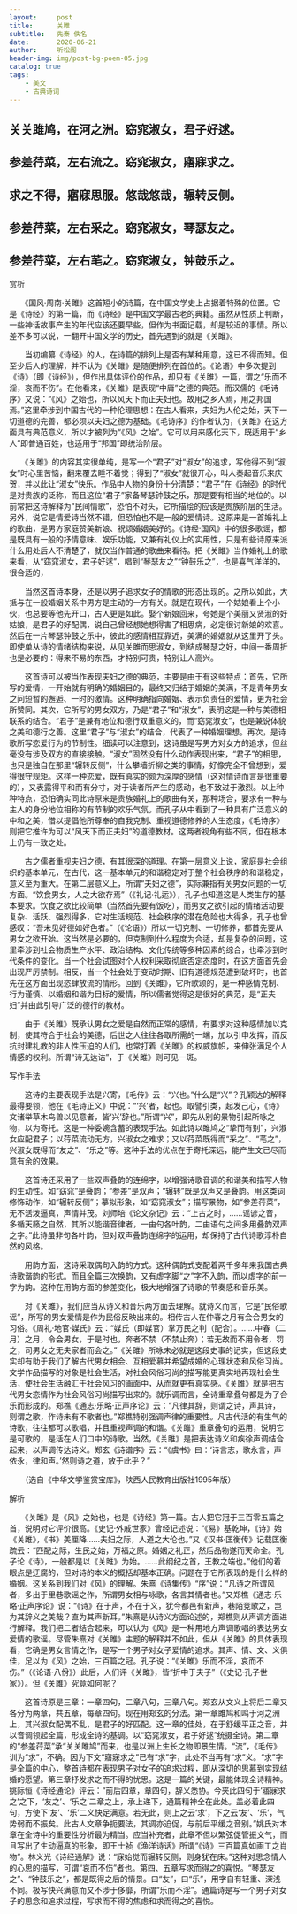 ```yaml
---
layout:     post
title:      关雎
subtitle:   先秦 佚名
date:       2020-06-21
author:     听松阁
header-img: img/post-bg-poem-05.jpg
catalog: true
tags:
    - 美文
    - 古典诗词
---
```


## 关关雎鸠，在河之洲。窈窕淑女，君子好逑。
## 参差荇菜，左右流之。窈窕淑女，寤寐求之。
## 求之不得，寤寐思服。悠哉悠哉，辗转反侧。
## 参差荇菜，左右采之。窈窕淑女，琴瑟友之。
## 参差荇菜，左右芼之。窈窕淑女，钟鼓乐之。



赏析

　　《国风·周南·关雎》这首短小的诗篇，在中国文学史上占据着特殊的位置。它是《诗经》的第一篇，而《诗经》是中国文学最古老的典籍。虽然从性质上判断，一些神话故事产生的年代应该还要早些，但作为书面记载，却是较迟的事情。所以差不多可以说，一翻开中国文学的历史，首先遇到的就是《关雎》。

　　当初编纂《诗经》的人，在诗篇的排列上是否有某种用意，这已不得而知。但至少后人的理解，并不认为《关雎》是随便排列在首位的。《论语》中多次提到《诗》（即《诗经》），但作出具体评价的作品，却只有《关雎》一篇，谓之“乐而不淫，哀而不伤”。在他看来，《关雎》是表现“中庸”之德的典范。而汉儒的《毛诗序》又说：“《风》之始也，所以风天下而正夫妇也。故用之乡人焉，用之邦国焉。”这里牵涉到中国古代的一种伦理思想：在古人看来，夫妇为人伦之始，天下一切道德的完善，都必须以夫妇之德为基础。《毛诗序》的作者认为，《关雎》在这方面具有典范意义，所以才被列为“《风》之始”。它可以用来感化天下，既适用于“乡人”即普通百姓，也适用于“邦国”即统治阶层。

　　《关雎》的内容其实很单纯，是写一个“君子”对“淑女”的追求，写他得不到“淑女”时心里苦恼，翻来覆去睡不着觉；得到了“淑女”就很开心，叫人奏起音乐来庆贺，并以此让“淑女”快乐。作品中人物的身份十分清楚：“君子”在《诗经》的时代是对贵族的泛称，而且这位“君子”家备琴瑟钟鼓之乐，那是要有相当的地位的。以前常把这诗解释为“民间情歌”，恐怕不对头，它所描绘的应该是贵族阶层的生活。另外，说它是情爱诗当然不错，但恐怕也不是一般的爱情诗。这原来是一首婚礼上的歌曲，是男方家庭赞美新娘、祝颂婚姻美好的。《诗经·国风》中的很多歌谣，都是既具有一般的抒情意味、娱乐功能，又兼有礼仪上的实用性，只是有些诗原来派什么用处后人不清楚了，就仅当作普通的歌曲来看待。把《关雎》当作婚礼上的歌来看，从“窈窕淑女，君子好逑”，唱到“琴瑟友之”“钟鼓乐之”，也是喜气洋洋的，很合适的，

　　当然这首诗本身，还是以男子追求女子的情歌的形态出现的。之所以如此，大抵与在一般婚姻关系中男方是主动的一方有关。就是在现代，一个姑娘看上个小伙，也总要等他先开口，古人更是如此。娶个新娘回来，夸她是个美丽又贤淑的好姑娘，是君子的好配偶，说自己曾经想她想得害了相思病，必定很讨新娘的欢喜。然后在一片琴瑟钟鼓之乐中，彼此的感情相互靠近，美满的婚姻就从这里开了头。即使单从诗的情绪结构来说，从见关雎而思淑女，到结成琴瑟之好，中间一番周折也是必要的：得来不易的东西，才特别可贵，特别让人高兴。

　　这首诗可以被当作表现夫妇之德的典范，主要是由于有这些特点：首先，它所写的爱情，一开始就有明确的婚姻目的，最终又归结于婚姻的美满，不是青年男女之问短暂的邂逅、一时的激情。这种明确指向婚姻、表示负责任的爱情，更为社会所赞同。其次，它所写的男女双方，乃是“君子”和“淑女”，表明这是一种与美德相联系的结合。“君子”是兼有地位和德行双重意义的，而“窈窕淑女”，也是兼说体貌之美和德行之善。这里“君子”与“淑女”的结合，代表了一种婚姻理想。再次，是诗歌所写恋爱行为的节制性。细读可以注意到，这诗虽是写男方对女方的追求，但丝毫没有涉及双方的直接接触。“淑女”固然没有什么动作表现出来，“君子”的相思，也只是独自在那里“辗转反侧”，什么攀墙折柳之类的事情，好像完全不曾想到，爱得很守规矩。这样一种恋爱，既有真实的颇为深厚的感情（这对情诗而言是很重要的），又表露得平和而有分寸，对于读者所产生的感动，也不致过于激烈。以上种种特点，恐怕确实同此诗原来是贵族婚礼上的歌曲有关，那种场合，要求有一种与主人的身份地位相称的有节制的欢乐气氛。而孔子从中看到了一种具有广泛意义的中和之美，借以提倡他所尊奉的自我克制、重视道德修养的人生态度，《毛诗序》则把它推许为可以“风天下而正夫妇”的道德教材。这两者视角有些不同，但在根本上仍有一致之处。

　　古之儒者重视夫妇之德，有其很深的道理。在第一层意义上说，家庭是社会组织的基本单元，在古代，这一基本单元的和谐稳定对于整个社会秩序的和谐稳定，意义至为重大。在第二层意义上，所谓“夫妇之德”，实际兼指有关男女问题的一切方面。“饮食男女，人之大欲存焉”（《礼记·礼运》），孔子也知道这是人类生存的基本要求。饮食之欲比较简单（当然首先要有饭吃），而男女之欲引起的情绪活动要复杂、活跃、强烈得多，它对生活规范、社会秩序的潜在危险也大得多，孔子也曾感叹：“吾未见好德如好色者。”（《论语》）所以一切克制、一切修养，都首先要从男女之欲开始。这当然是必要的，但克制到什么程度为合适，却是复杂的问题，这里牵涉到社会物质生产水平、政治结构、文化传统等多种因素的综合，也牵涉到时代条件的变化。当一个社会试图对个人权利采取彻底否定态度时，在这方面首先会出现严厉禁制。相反，当一个社会处于变动时期、旧有道德规范遭到破坏时，也首先在这方面出现恣肆放流的情形。回到《关雎》，它所歌颂的，是一种感情克制、行为谨慎、以婚姻和谐为目标的爱情，所以儒者觉得这是很好的典范，是“正夫妇”并由此引导广泛的德行的教材。

　　由于《关雎》既承认男女之爱是自然而正常的感情，有要求对这种感情加以克制，使其符合于社会的美德，后世之人往往各取所需的一端，加以引申发挥，而反抗封建礼教的非人性压迫的人们，也常打着《关雎》的权威旗帜，来伸张满足个人情感的权利。所谓“诗无达诂”，于《关雎》则可见一斑。





写作手法

　　这诗的主要表现手法是兴寄，《毛传》云：“兴也。”什么是“兴”？孔颖达的解释最得要领，他在《毛诗正义》中说：“‘兴’者，起也。取譬引类，起发己心，《诗》文诸举草木鸟兽以见意者，皆‘兴’辞也。”所谓“兴”，即先从别的景物引起所咏之物，以为寄托。这是一种委婉含蓄的表现手法。如此诗以雎鸠之“挚而有别”，兴淑女应配君子；以荇菜流动无方，兴淑女之难求；又以荇菜既得而“采之”、“芼之”，兴淑女既得而“友之”、“乐之”等。这种手法的优点在于寄托深远，能产生文已尽而意有余的效果。

　　这首诗还采用了一些双声叠韵的连绵字，以增强诗歌音调的和谐美和描写人物的生动性。如“窈窕”是叠韵；“参差”是双声；“辗转”既是双声又是叠韵。用这类词修饰动作，如“辗转反侧”；摹拟形象，如“窈窕淑女”；描写景物，如“参差荇菜”，无不活泼逼真，声情并茂。刘师培《论文杂记》云：“上古之时，……谣谚之音，多循天籁之自然，其所以能谐音律者，一由句各叶韵，二由语句之间多用叠韵双声之字。”此诗虽非句各叶韵，但对双声叠韵连绵字的运用，却保持了古代诗歌淳朴自然的风格。

　　用韵方面，这诗采取偶句入韵的方式。这种偶韵式支配着两千多年来我国古典诗歌谐韵的形式。而且全篇三次换韵，又有虚字脚“之”字不入韵，而以虚字的前一字为韵。这种在用韵方面的参差变化，极大地增强了诗歌的节奏感和音乐美。

　　对《关雎》，我们应当从诗义和音乐两方面去理解。就诗义而言，它是“民俗歌谣”，所写的男女爱情是作为民俗反映出来的。相传古人在仲春之月有会合男女的习俗。《周礼·地官·媒氏》云：“媒氏（即媒官）掌万民之判（配合）。……中春（二月）之月，令会男女，于是时也，奔者不禁（不禁止奔）；若无故而不用令者，罚之，司男女之无夫家者而会之。”《关雎》所咏未必就是这段史事的记实，但这段史实却有助于我们了解古代男女相会、互相爱慕并希望成婚的心理状态和风俗习尚。文学作品描写的对象是社会生活，对社会风俗习尚的描写能更真实地再现社会生活，使社会生活融汇于社会风习的画面中，从而就更有真实感。《关雎》就是把古代男女恋情作为社会风俗习尚描写出来的。就乐调而言，全诗重章叠句都是为了合乐而形成的。郑樵《通志·乐略·正声序论》云：“凡律其辞，则谓之诗，声其诗，则谓之歌，作诗未有不歌者也。”郑樵特别强调声律的重要性。凡古代活的有生气的诗歌，往往都可以歌唱，并且重视声调的和谐。《关雎》重章叠句的运用，说明它是可歌的，是活在人们口中的诗歌。当然，《关雎》是把表达诗义和疾徐声调结合起来，以声调传达诗义。郑玄《诗谱序》云：“《虞书》曰：‘诗言志，歌永言，声依永，律和声。’然则诗之道，放于此乎？”

　　（选自《中华文学鉴赏宝库》，陕西人民教育出版社1995年版）





解析

　　《关雎》是《风》之始也，也是《诗经》第一篇。古人把它冠于三百零五篇之首，说明对它评价很高。《史记·外戚世家》曾经记述说：“《易》基乾坤，《诗》始《关雎》，《书》美厘降……夫妇之际，人道之大伦也。”又《汉书·匡衡传》记载匡衡疏云：“匹配之际，生民之始，万福之原。婚姻之礼正，然后品物遂而天命全。孔子论《诗》，一般都是以《关雎》为始。……此纲纪之首，王教之端也。”他们的着眼点是迂腐的，但对诗的本义的概括却基本正确。问题在于它所表现的是什么样的婚姻。这关系到我们对《风》的理解。朱熹《诗集传》“序”说：“凡诗之所谓风者，多出于里巷歌谣之作，所谓男女相与咏歌，各言其情者也。”又郑樵《通志·乐略·正声序论》说：“《诗》在于声，不在于义，犹今都邑有新声，巷陌竞歌之，岂为其辞义之美哉？直为其声新耳。”朱熹是从诗义方面论述的，郑樵则从声调方面进行解释。我们把二者结合起来，可以认为《风》是一种用地方声调歌唱的表达男女爱情的歌谣。尽管朱熹对《关雎》主题的解释并不如此，但从《关雎》的具体表现看，它确是男女言情之作，是写一个男子对女子爱情的追求。其声、情、文、义俱佳，足以为《风》之始，三百篇之冠。孔子说：“《关雎》乐而不淫，哀而不伤。”（《论语·八佾》）此后，人们评《关雎》，皆“折中于夫子”（《史记·孔子世家》）。但《关雎》究竟如何呢？

　　这首诗原是三章：一章四句，二章八句，三章八句。郑玄从文义上将后二章又各分为两章，共五章，每章四句。现在用郑玄的分法。第一章雎鸠和鸣于河之洲上，其兴淑女配偶不乱，是君子的好匹配。这一章的佳处，在于舒缓平正之音，并以音调领起全篇，形成全诗的基调。以“窈窕淑女，君子好逑”统摄全诗。第二章的“参差荇菜”承“关关雎鸠”而来，也是以洲上生长之物即景生情。“流”，《毛传》训为“求”，不确。因为下文“寤寐求之”已有“求”字，此处不当再有“求”义。“求”字是全篇的中心，整首诗都在表现男子对女子的追求过程，即从深切的思慕到实现结婚的愿望。第三章抒发求之而不得的忧思。这是一篇的关键，最能体现全诗精神。姚际恒《诗经通论》评云：“前后四章，章四句，辞义悉协。今夹此四句于‘寤寐求之’之下，‘友之’、‘乐之’二章之上，承上递下，通篇精神全在此处。盖必着此四句，方使下‘友’、‘乐’二义快足满意。若无此，则上之云‘求’，下之云‘友’、‘乐’，气势弱而不振矣。此古人文章争扼要法，其调亦迫促，与前后平缓之音别。”姚氏对本章在全诗中的重要性分析最为精当。应当补充者，此章不但以繁弦促管振文气，而且写出了生动逼真的形象，即王士祯《渔洋诗话》所谓“《诗》三百篇真如画工之肖物”。林义光《诗经通解》说：“寐始觉而辗转反侧，则身犹在床。”这种对思念情人的心思的描写，可谓“哀而不伤”者也。第四、五章写求而得之的喜悦。“琴瑟友之”、“钟鼓乐之”，都是既得之后的情景。曰“友”，曰“乐”，用字自有轻重、深浅不同。极写快兴满意而又不涉于侈靡，所谓“乐而不淫”。通篇诗是写一个男子对女子的思念和追求过程，写求而不得的焦虑和求而得之的喜悦。
